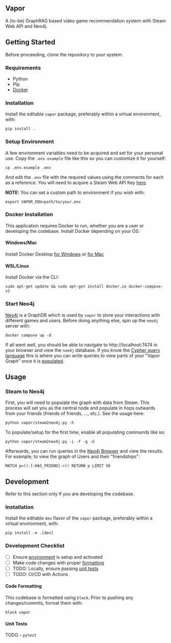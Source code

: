 Vapor
-------

A (to-be) GraphRAG based video game recommendation system with Steam Web API and Neo4j.

## Getting Started
Before proceeding, clone the repository to your system.

### Requirements
- Python
- Pip
- [Docker](#docker-installation)

### Installation
Install the editable `vapor` package, preferably within a virtual environment, with:
```shell
pip install .
```

### Setup Environment
A few environment variables need to be acquired and set for your personal use. Copy the `.env.example` file like this so you can customize it for yourself:
```shell
cp .env.example .env
```
And edit the `.env` file with the required values using the comments for each as a reference. You will need to acquire a Steam Web API Key [here](https://steamcommunity.com/dev).

**NOTE:** You can set a custom path to environment if you wish with:
```shell
export VAPOR_ENV=path/to/your.env
```

### Docker Installation
This application requires Docker to run, whether you are a user or developing the codebase. Install Docker depending on your OS:

#### Windows/Mac
Install Docker Desktop [for Windows](https://docs.docker.com/desktop/setup/install/windows-install/) or [for Mac](https://docs.docker.com/desktop/setup/install/mac-install/)

#### WSL/Linux
Install Docker via the CLI:
```shell
sudo apt-get update && sudo apt-get install docker.io docker-compose-v2
```

### Start Neo4j
[Neo4j](https://neo4j.com/) is a GraphDB which is used by `vapor` to store your interactions with different games and users. Before doing anything else, spin up the `neo4j` server with:
```shell
docker compose up -d
```
If all went well, you should be able to navigate to http://localhost:7474 in your browser and view the `noe4j` database. If you know the [Cypher query language](https://neo4j.com/docs/cypher-manual/current/introduction/) this is where you can write queries to view parts of your "Vapor Graph" once it is [populated](#graph-population).

## Usage

### Steam to Neo4j
First, you will need to populate the graph with data from Steam. This process will set you as the central node and populate in hops outwards from your friends (friends of friends, ..., etc.). See the usage here:
```shell
python vapor/steam2neo4j.py -h
```
To populate/setup for the first time, enable all populating commands like so:
```shell
python vapor/steam2neo4j.py -i -f -g -G
```
Afterwards, you can run queries in the [Neo4j Browser](http://localhost:7474) and view the results. For example, to view the graph of Users and their "friendships":
```cypher
MATCH p=()-[:HAS_FRIEND]->() RETURN p LIMIT 50
```

## Development
Refer to this section only if you are developing the codebase. 

### Installation
Install the editable `dev` flavor of the `vapor` package, preferably within a virtual environment, with:
```shell
pip install -e .[dev]
```

### Development Checklist
- [ ] Ensure [environment](#installation) is setup and activated
- [ ] Make code changes with proper [formatting](#code-formatting)
- [ ] TODO: Locally, ensure passing [unit tests](#unit-tests)
- [ ] TODO: CI/CD with Actions

#### Code Formatting
This codebase is formatted using `black`. Prior to pushing any changes/commits, format them with:
```shell
black vapor
```

#### Unit Tests
TODO - `pytest`

